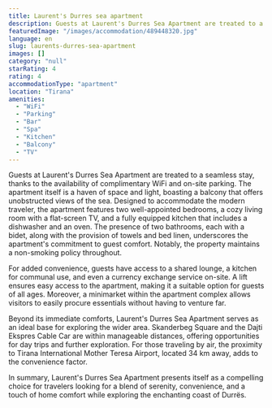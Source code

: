 ```yaml
---
title: Laurent's Durres sea apartment
description: Guests at Laurent's Durres Sea Apartment are treated to a seamless stay, thanks to the availability of complimentary WiFi and on-site parking. The apartment its
featuredImage: "/images/accommodation/489448320.jpg"
language: en
slug: laurents-durres-sea-apartment
images: []
category: "null"
starRating: 4
rating: 4
accommodationType: "apartment"
location: "Tirana"
amenities:
  - "WiFi"
  - "Parking"
  - "Bar"
  - "Spa"
  - "Kitchen"
  - "Balcony"
  - "TV"
---
```


Guests at Laurent's Durres Sea Apartment are treated to a seamless stay, thanks to the availability of complimentary WiFi and on-site parking. The apartment itself is a haven of space and light, boasting a balcony that offers unobstructed views of the sea. Designed to accommodate the modern traveler, the apartment features two well-appointed bedrooms, a cozy living room with a flat-screen TV, and a fully equipped kitchen that includes a dishwasher and an oven. The presence of two bathrooms, each with a bidet, along with the provision of towels and bed linen, underscores the apartment's commitment to guest comfort. Notably, the property maintains a non-smoking policy throughout.

For added convenience, guests have access to a shared lounge, a kitchen for communal use, and even a currency exchange service on-site. A lift ensures easy access to the apartment, making it a suitable option for guests of all ages. Moreover, a minimarket within the apartment complex allows visitors to easily procure essentials without having to venture far.

Beyond its immediate comforts, Laurent's Durres Sea Apartment serves as an ideal base for exploring the wider area. Skanderbeg Square and the Dajti Ekspres Cable Car are within manageable distances, offering opportunities for day trips and further exploration. For those traveling by air, the proximity to Tirana International Mother Teresa Airport, located 34 km away, adds to the convenience factor.

In summary, Laurent's Durres Sea Apartment presents itself as a compelling choice for travelers looking for a blend of serenity, convenience, and a touch of home comfort while exploring the enchanting coast of Durrës.

